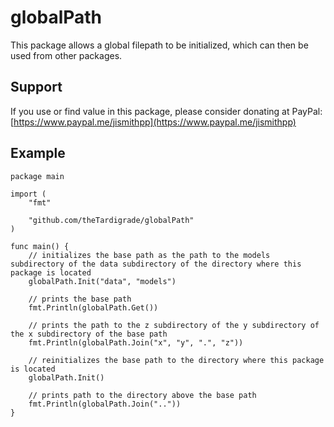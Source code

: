 # globalPath

This package allows a global filepath to be initialized, which can then be used from other packages.

## Support

If you use or find value in this package, please consider donating at PayPal: [https://www.paypal.me/jismithpp](https://www.paypal.me/jismithpp)

## Example

```golang
package main

import (
	"fmt"

	"github.com/theTardigrade/globalPath"
)

func main() {
	// initializes the base path as the path to the models subdirectory of the data subdirectory of the directory where this package is located
	globalPath.Init("data", "models")

	// prints the base path
	fmt.Println(globalPath.Get())

	// prints the path to the z subdirectory of the y subdirectory of the x subdirectory of the base path
	fmt.Println(globalPath.Join("x", "y", ".", "z"))

	// reinitializes the base path to the directory where this package is located
	globalPath.Init()

	// prints path to the directory above the base path
	fmt.Println(globalPath.Join(".."))
}
```
